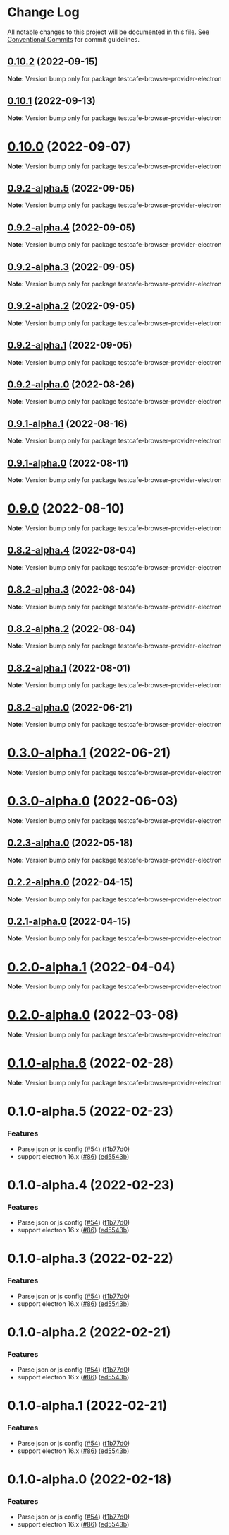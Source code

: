 # Change Log

All notable changes to this project will be documented in this file.
See [Conventional Commits](https://conventionalcommits.org) for commit guidelines.

## [0.10.2](https://github.com/DevExpress/testcafe-browser-provider-electron/compare/testcafe-browser-provider-electron@0.10.1...testcafe-browser-provider-electron@0.10.2) (2022-09-15)

**Note:** Version bump only for package testcafe-browser-provider-electron





## [0.10.1](https://github.com/DevExpress/testcafe-browser-provider-electron/compare/testcafe-browser-provider-electron@0.10.0...testcafe-browser-provider-electron@0.10.1) (2022-09-13)

**Note:** Version bump only for package testcafe-browser-provider-electron





# [0.10.0](https://github.com/DevExpress/testcafe-browser-provider-electron/compare/testcafe-browser-provider-electron@0.9.2-alpha.0...testcafe-browser-provider-electron@0.10.0) (2022-09-07)

**Note:** Version bump only for package testcafe-browser-provider-electron





## [0.9.2-alpha.5](https://github.com/DevExpress/testcafe-browser-provider-electron/compare/testcafe-browser-provider-electron@0.9.2-alpha.0...testcafe-browser-provider-electron@0.9.2-alpha.5) (2022-09-05)

**Note:** Version bump only for package testcafe-browser-provider-electron





## [0.9.2-alpha.4](https://github.com/DevExpress/testcafe-browser-provider-electron/compare/testcafe-browser-provider-electron@0.9.2-alpha.0...testcafe-browser-provider-electron@0.9.2-alpha.4) (2022-09-05)

**Note:** Version bump only for package testcafe-browser-provider-electron





## [0.9.2-alpha.3](https://github.com/DevExpress/testcafe-browser-provider-electron/compare/testcafe-browser-provider-electron@0.9.2-alpha.0...testcafe-browser-provider-electron@0.9.2-alpha.3) (2022-09-05)

**Note:** Version bump only for package testcafe-browser-provider-electron





## [0.9.2-alpha.2](https://github.com/DevExpress/testcafe-browser-provider-electron/compare/testcafe-browser-provider-electron@0.9.2-alpha.0...testcafe-browser-provider-electron@0.9.2-alpha.2) (2022-09-05)

**Note:** Version bump only for package testcafe-browser-provider-electron





## [0.9.2-alpha.1](https://github.com/DevExpress/testcafe-browser-provider-electron/compare/testcafe-browser-provider-electron@0.9.2-alpha.0...testcafe-browser-provider-electron@0.9.2-alpha.1) (2022-09-05)

**Note:** Version bump only for package testcafe-browser-provider-electron





## [0.9.2-alpha.0](https://github.com/DevExpress/testcafe-browser-provider-electron/compare/testcafe-browser-provider-electron@0.9.1-alpha.1...testcafe-browser-provider-electron@0.9.2-alpha.0) (2022-08-26)

**Note:** Version bump only for package testcafe-browser-provider-electron





## [0.9.1-alpha.1](https://github.com/DevExpress/testcafe-browser-provider-electron/compare/testcafe-browser-provider-electron@0.9.0...testcafe-browser-provider-electron@0.9.1-alpha.1) (2022-08-16)

**Note:** Version bump only for package testcafe-browser-provider-electron





## [0.9.1-alpha.0](https://github.com/DevExpress/testcafe-browser-provider-electron/compare/testcafe-browser-provider-electron@0.9.0...testcafe-browser-provider-electron@0.9.1-alpha.0) (2022-08-11)

**Note:** Version bump only for package testcafe-browser-provider-electron





# [0.9.0](https://github.com/DevExpress/testcafe-browser-provider-electron/compare/testcafe-browser-provider-electron@0.8.2-alpha.4...testcafe-browser-provider-electron@0.9.0) (2022-08-10)

**Note:** Version bump only for package testcafe-browser-provider-electron





## [0.8.2-alpha.4](https://github.com/DevExpress/testcafe-browser-provider-electron/compare/testcafe-browser-provider-electron@0.8.2-alpha.3...testcafe-browser-provider-electron@0.8.2-alpha.4) (2022-08-04)

**Note:** Version bump only for package testcafe-browser-provider-electron





## [0.8.2-alpha.3](https://github.com/DevExpress/testcafe-browser-provider-electron/compare/testcafe-browser-provider-electron@0.8.2-alpha.1...testcafe-browser-provider-electron@0.8.2-alpha.3) (2022-08-04)

**Note:** Version bump only for package testcafe-browser-provider-electron





## [0.8.2-alpha.2](https://github.com/DevExpress/testcafe-browser-provider-electron/compare/testcafe-browser-provider-electron@0.8.2-alpha.1...testcafe-browser-provider-electron@0.8.2-alpha.2) (2022-08-04)

**Note:** Version bump only for package testcafe-browser-provider-electron





## [0.8.2-alpha.1](https://github.com/DevExpress/testcafe-browser-provider-electron/compare/testcafe-browser-provider-electron@0.8.2-alpha.0...testcafe-browser-provider-electron@0.8.2-alpha.1) (2022-08-01)

**Note:** Version bump only for package testcafe-browser-provider-electron





## [0.8.2-alpha.0](https://github.com/DevExpress/testcafe-browser-provider-electron/compare/testcafe-browser-provider-electron@0.3.0-alpha.0...testcafe-browser-provider-electron@0.8.2-alpha.0) (2022-06-21)

**Note:** Version bump only for package testcafe-browser-provider-electron





# [0.3.0-alpha.1](https://github.com/DevExpress/testcafe-browser-provider-electron/compare/testcafe-browser-provider-electron@0.3.0-alpha.0...testcafe-browser-provider-electron@0.3.0-alpha.1) (2022-06-21)

**Note:** Version bump only for package testcafe-browser-provider-electron





# [0.3.0-alpha.0](https://github.com/DevExpress/testcafe-browser-provider-electron/compare/testcafe-browser-provider-electron@0.2.3-alpha.0...testcafe-browser-provider-electron@0.3.0-alpha.0) (2022-06-03)

**Note:** Version bump only for package testcafe-browser-provider-electron





## [0.2.3-alpha.0](https://github.com/DevExpress/testcafe-browser-provider-electron/compare/testcafe-browser-provider-electron@0.2.2-alpha.0...testcafe-browser-provider-electron@0.2.3-alpha.0) (2022-05-18)

**Note:** Version bump only for package testcafe-browser-provider-electron





## [0.2.2-alpha.0](https://github.com/DevExpress/testcafe-browser-provider-electron/compare/testcafe-browser-provider-electron@0.2.0-alpha.1...testcafe-browser-provider-electron@0.2.2-alpha.0) (2022-04-15)

**Note:** Version bump only for package testcafe-browser-provider-electron





## [0.2.1-alpha.0](https://github.com/DevExpress/testcafe-browser-provider-electron/compare/testcafe-browser-provider-electron@0.2.0-alpha.1...testcafe-browser-provider-electron@0.2.1-alpha.0) (2022-04-15)

**Note:** Version bump only for package testcafe-browser-provider-electron





# [0.2.0-alpha.1](https://github.com/DevExpress/testcafe-browser-provider-electron/compare/testcafe-browser-provider-electron@0.2.0-alpha.0...testcafe-browser-provider-electron@0.2.0-alpha.1) (2022-04-04)

**Note:** Version bump only for package testcafe-browser-provider-electron





# [0.2.0-alpha.0](https://github.com/DevExpress/testcafe-browser-provider-electron/compare/testcafe-browser-provider-electron@0.1.0-alpha.5...testcafe-browser-provider-electron@0.2.0-alpha.0) (2022-03-08)

**Note:** Version bump only for package testcafe-browser-provider-electron





# [0.1.0-alpha.6](https://github.com/DevExpress/testcafe-browser-provider-electron/compare/testcafe-browser-provider-electron@0.1.0-alpha.5...testcafe-browser-provider-electron@0.1.0-alpha.6) (2022-02-28)

**Note:** Version bump only for package testcafe-browser-provider-electron





# 0.1.0-alpha.5 (2022-02-23)


### Features

* Parse json or js config ([#54](https://github.com/DevExpress/testcafe-browser-provider-electron/issues/54)) ([f1b77d0](https://github.com/DevExpress/testcafe-browser-provider-electron/commit/f1b77d0b162f2f961a48aa5255f7ac2354c0889d))
* support electron 16.x ([#86](https://github.com/DevExpress/testcafe-browser-provider-electron/issues/86)) ([ed5543b](https://github.com/DevExpress/testcafe-browser-provider-electron/commit/ed5543b819686113880737b4293cd4b1f41c1cf0))





# 0.1.0-alpha.4 (2022-02-23)


### Features

* Parse json or js config ([#54](https://github.com/DevExpress/testcafe-browser-provider-electron/issues/54)) ([f1b77d0](https://github.com/DevExpress/testcafe-browser-provider-electron/commit/f1b77d0b162f2f961a48aa5255f7ac2354c0889d))
* support electron 16.x ([#86](https://github.com/DevExpress/testcafe-browser-provider-electron/issues/86)) ([ed5543b](https://github.com/DevExpress/testcafe-browser-provider-electron/commit/ed5543b819686113880737b4293cd4b1f41c1cf0))





# 0.1.0-alpha.3 (2022-02-22)


### Features

* Parse json or js config ([#54](https://github.com/DevExpress/testcafe-browser-provider-electron/issues/54)) ([f1b77d0](https://github.com/DevExpress/testcafe-browser-provider-electron/commit/f1b77d0b162f2f961a48aa5255f7ac2354c0889d))
* support electron 16.x ([#86](https://github.com/DevExpress/testcafe-browser-provider-electron/issues/86)) ([ed5543b](https://github.com/DevExpress/testcafe-browser-provider-electron/commit/ed5543b819686113880737b4293cd4b1f41c1cf0))





# 0.1.0-alpha.2 (2022-02-21)


### Features

* Parse json or js config ([#54](https://github.com/DevExpress/testcafe-browser-provider-electron/issues/54)) ([f1b77d0](https://github.com/DevExpress/testcafe-browser-provider-electron/commit/f1b77d0b162f2f961a48aa5255f7ac2354c0889d))
* support electron 16.x ([#86](https://github.com/DevExpress/testcafe-browser-provider-electron/issues/86)) ([ed5543b](https://github.com/DevExpress/testcafe-browser-provider-electron/commit/ed5543b819686113880737b4293cd4b1f41c1cf0))





# 0.1.0-alpha.1 (2022-02-21)


### Features

* Parse json or js config ([#54](https://github.com/DevExpress/testcafe-browser-provider-electron/issues/54)) ([f1b77d0](https://github.com/DevExpress/testcafe-browser-provider-electron/commit/f1b77d0b162f2f961a48aa5255f7ac2354c0889d))
* support electron 16.x ([#86](https://github.com/DevExpress/testcafe-browser-provider-electron/issues/86)) ([ed5543b](https://github.com/DevExpress/testcafe-browser-provider-electron/commit/ed5543b819686113880737b4293cd4b1f41c1cf0))





# 0.1.0-alpha.0 (2022-02-18)


### Features

* Parse json or js config ([#54](https://github.com/DevExpress/testcafe-browser-provider-electron/issues/54)) ([f1b77d0](https://github.com/DevExpress/testcafe-browser-provider-electron/commit/f1b77d0b162f2f961a48aa5255f7ac2354c0889d))
* support electron 16.x ([#86](https://github.com/DevExpress/testcafe-browser-provider-electron/issues/86)) ([ed5543b](https://github.com/DevExpress/testcafe-browser-provider-electron/commit/ed5543b819686113880737b4293cd4b1f41c1cf0))
